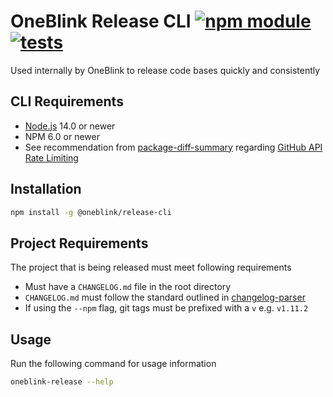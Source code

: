 # OneBlink Release CLI [![npm module](https://img.shields.io/npm/v/@oneblink/release-cli.svg)](https://www.npmjs.com/package/@oneblink/release-cli) [![tests](https://github.com/oneblink/release-cli/actions/workflows/test.yml/badge.svg)](https://github.com/oneblink/release-cli/actions)

Used internally by OneBlink to release code bases quickly and consistently

## CLI Requirements

- [Node.js](https://nodejs.org/) 14.0 or newer
- NPM 6.0 or newer
- See recommendation from [package-diff-summary](https://github.com/jokeyrhyme/package-diff-summary.js#github_oauth_token) regarding [GitHub API Rate Limiting](https://docs.github.com/en/rest/overview/resources-in-the-rest-api#rate-limiting)

## Installation

```sh
npm install -g @oneblink/release-cli
```

## Project Requirements

The project that is being released must meet following requirements

- Must have a `CHANGELOG.md` file in the root directory
- `CHANGELOG.md` must follow the standard outlined in [changelog-parser](https://www.npmjs.com/package/changelog-parser)
- If using the `--npm` flag, git tags must be prefixed with a `v` e.g. `v1.11.2`

## Usage

Run the following command for usage information

```sh
oneblink-release --help
```
